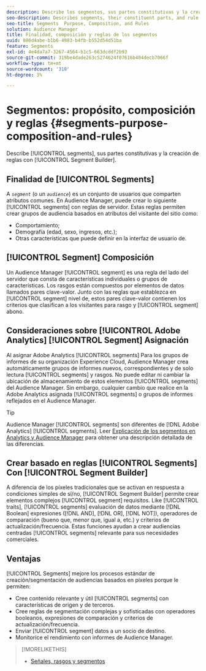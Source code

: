 ```yaml
---
description: Describe los segmentos, sus partes constitutivas y la creación de reglas con el Generador de segmentos.
seo-description: Describes segments, their constituent parts, and rule creation with Segment Builder.
seo-title: Segments  Purpose, Composition, and Rules
solution: Audience Manager
title: Finalidad, composición y reglas de los segmentos
uuid: 886d4abe-b1b6-4983-b4fb-b552d54d51ba
feature: Segments
exl-id: 4e4da7a7-3267-4564-b1c5-663dcddf2b93
source-git-commit: 319be4dade263c5274624f07616b404decb7066f
workflow-type: tm+mt
source-wordcount: '310'
ht-degree: 3%

---
```


# Segmentos: propósito, composición y reglas {#segments-purpose-composition-and-rules}

Describe [!UICONTROL segments], sus partes constitutivas y la creación de reglas con [!UICONTROL Segment Builder].

## Finalidad de [!UICONTROL Segments]

A *`segment`* (o un *`audience`*) es un conjunto de usuarios que comparten atributos comunes. En Audience Manager, puede crear lo siguiente [!UICONTROL segments] con reglas de servidor. Estas reglas permiten crear grupos de audiencia basados en atributos del visitante del sitio como:

* Comportamiento;
* Demografía (edad, sexo, ingresos, etc.);
* Otras características que puede definir en la interfaz de usuario de.

## [!UICONTROL Segment] Composición

Un Audience Manager [!UICONTROL segment] es una regla del lado del servidor que consta de características individuales o grupos de características. Los rasgos están compuestos por elementos de datos llamados pares clave-valor. Junto con las reglas que establezca en [!UICONTROL segment] nivel de, estos pares clave-valor contienen los criterios que clasifican a los visitantes para rasgo y [!UICONTROL segment] abono.

## Consideraciones sobre [!UICONTROL Adobe Analytics] [!UICONTROL Segment] Asignación

Al asignar Adobe Analytics [!UICONTROL segments] Para los grupos de informes de su organización Experience Cloud, Audience Manager crea automáticamente grupos de informes nuevos, correspondientes y de solo lectura [!UICONTROL segments] y rasgos. No puede editar ni cambiar la ubicación de almacenamiento de estos elementos [!UICONTROL segments] del Audience Manager. Sin embargo, cualquier cambio que realice en la Adobe Analytics asignada [!UICONTROL segments] o grupos de informes reflejados en el Audience Manager.

>[!TIP]
>
>Audience Manager [!UICONTROL segments] son diferentes de [!DNL Adobe Analytics] [!UICONTROL segments]. Leer [Explicación de los segmentos en Analytics y Audience Manager](https://experienceleague.adobe.com/docs/analytics/integration/audience-analytics/audience-analytics-workflow/aam-analytics-segments.html) para obtener una descripción detallada de las diferencias.

## Crear basado en reglas [!UICONTROL Segments] Con [!UICONTROL Segment Builder]

A diferencia de los píxeles tradicionales que se activan en respuesta a condiciones simples de sí/no, [!UICONTROL Segment Builder] permite crear elementos complejos [!UICONTROL segment] requisitos. Like [!UICONTROL traits], [!UICONTROL segments] evaluación de datos mediante [!DNL Boolean] expresiones ([!DNL AND], [!DNL OR], [!DNL NOT]), operadores de comparación (bueno que, menor que, igual a, etc.) y criterios de actualización/frecuencia. Estas funciones ayudan a crear audiencias centradas [!UICONTROL segments] relevante para sus necesidades comerciales.

## Ventajas

[!UICONTROL Segments] mejore los procesos estándar de creación/segmentación de audiencias basados en píxeles porque le permiten:

* Cree contenido relevante y útil [!UICONTROL segments] con características de origen y de terceros.
* Cree reglas de segmentación complejas y sofisticadas con operadores booleanos, expresiones de comparación y criterios de actualización/frecuencia.
* Enviar [!UICONTROL segment] datos a un socio de destino.
* Monitorice el rendimiento con informes de Audience Manager.

>[!MORELIKETHIS]
>
>* [Señales, rasgos y segmentos](../../reference/signal-trait-segment.md)

